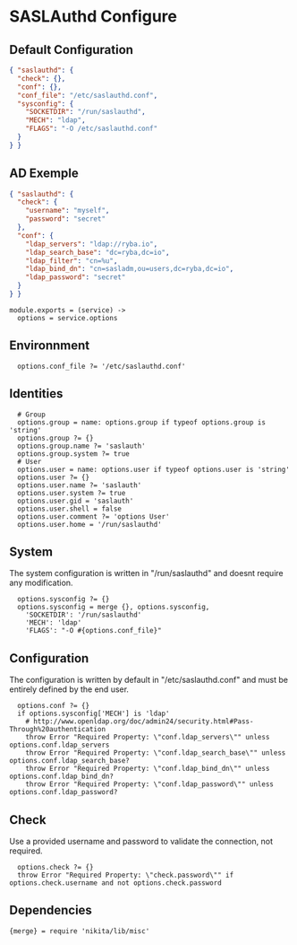 
# SASLAuthd Configure

## Default Configuration

```json
{ "saslauthd": {
  "check": {},
  "conf": {},
  "conf_file": "/etc/saslauthd.conf",
  "sysconfig": {
    "SOCKETDIR": "/run/saslauthd",
    "MECH": "ldap",
    "FLAGS": "-O /etc/saslauthd.conf"
  }
} }
```

## AD Exemple

```json
{ "saslauthd": {
  "check": {
    "username": "myself",
    "password": "secret"
  },
  "conf": {
    "ldap_servers": "ldap://ryba.io",
    "ldap_search_base": "dc=ryba,dc=io",
    "ldap_filter": "cn=%u",
    "ldap_bind_dn": "cn=sasladm,ou=users,dc=ryba,dc=io",
    "ldap_password": "secret"
  }
} }
```

    module.exports = (service) ->
      options = service.options

## Environnment

      options.conf_file ?= '/etc/saslauthd.conf'

## Identities

      # Group
      options.group = name: options.group if typeof options.group is 'string'
      options.group ?= {}
      options.group.name ?= 'saslauth'
      options.group.system ?= true
      # User
      options.user = name: options.user if typeof options.user is 'string'
      options.user ?= {}
      options.user.name ?= 'saslauth'
      options.user.system ?= true
      options.user.gid = 'saslauth'
      options.user.shell = false
      options.user.comment ?= 'options User'
      options.user.home = '/run/saslauthd'

## System

The system configuration is written in "/run/saslauthd" and doesnt require any
modification.

      options.sysconfig ?= {}
      options.sysconfig = merge {}, options.sysconfig,
        'SOCKETDIR': '/run/saslauthd'
        'MECH': 'ldap'
        'FLAGS': "-O #{options.conf_file}"

## Configuration

The configuration is written by default in "/etc/saslauthd.conf" and must be 
entirely defined by the end user.

      options.conf ?= {}
      if options.sysconfig['MECH'] is 'ldap'
        # http://www.openldap.org/doc/admin24/security.html#Pass-Through%20authentication
        throw Error "Required Property: \"conf.ldap_servers\"" unless options.conf.ldap_servers
        throw Error "Required Property: \"conf.ldap_search_base\"" unless options.conf.ldap_search_base?
        throw Error "Required Property: \"conf.ldap_bind_dn\"" unless options.conf.ldap_bind_dn?
        throw Error "Required Property: \"conf.ldap_password\"" unless options.conf.ldap_password?

## Check

Use a provided username and password to validate the connection, not required.

      options.check ?= {}
      throw Error "Required Property: \"check.password\"" if options.check.username and not options.check.password

## Dependencies

    {merge} = require 'nikita/lib/misc'
